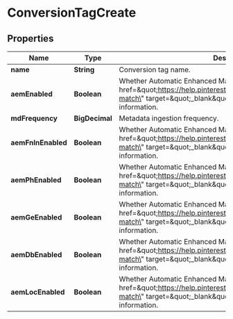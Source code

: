 

# ConversionTagCreate


## Properties

Name | Type | Description | Notes
------------ | ------------- | ------------- | -------------
**name** | **String** | Conversion tag name. | 
**aemEnabled** | **Boolean** | Whether Automatic Enhanced Match email is enabled. See &lt;a href&#x3D;\&quot;https://help.pinterest.com/en/business/article/enhanced-match\&quot; target&#x3D;\&quot;_blank\&quot;&gt;Enhanced match&lt;/a&gt; for more information. |  [optional]
**mdFrequency** | **BigDecimal** | Metadata ingestion frequency. |  [optional]
**aemFnlnEnabled** | **Boolean** | Whether Automatic Enhanced Match name is enabled. See &lt;a href&#x3D;\&quot;https://help.pinterest.com/en/business/article/enhanced-match\&quot; target&#x3D;\&quot;_blank\&quot;&gt;Enhanced match&lt;/a&gt; for more information. |  [optional]
**aemPhEnabled** | **Boolean** | Whether Automatic Enhanced Match phone is enabled. See &lt;a href&#x3D;\&quot;https://help.pinterest.com/en/business/article/enhanced-match\&quot; target&#x3D;\&quot;_blank\&quot;&gt;Enhanced match&lt;/a&gt; for more information. |  [optional]
**aemGeEnabled** | **Boolean** | Whether Automatic Enhanced Match gender is enabled. See &lt;a href&#x3D;\&quot;https://help.pinterest.com/en/business/article/enhanced-match\&quot; target&#x3D;\&quot;_blank\&quot;&gt;Enhanced match&lt;/a&gt; for more information. |  [optional]
**aemDbEnabled** | **Boolean** | Whether Automatic Enhanced Match birthdate is enabled. See &lt;a href&#x3D;\&quot;https://help.pinterest.com/en/business/article/enhanced-match\&quot; target&#x3D;\&quot;_blank\&quot;&gt;Enhanced match&lt;/a&gt; for more information. |  [optional]
**aemLocEnabled** | **Boolean** | Whether Automatic Enhanced Match location is enabled. See &lt;a href&#x3D;\&quot;https://help.pinterest.com/en/business/article/enhanced-match\&quot; target&#x3D;\&quot;_blank\&quot;&gt;Enhanced match&lt;/a&gt; for more information. |  [optional]



